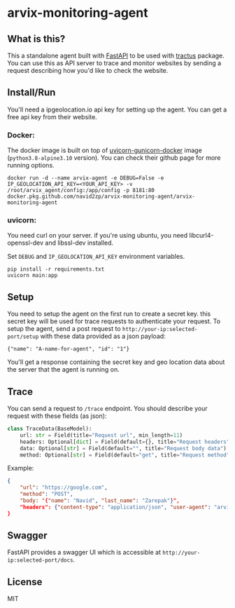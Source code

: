 # arvix-monitoring-agent

## What is this?

This a standalone agent built with [FastAPI][2] to be used with [tractus][1] package. You can use this as API server to trace and monitor websites by sending a request describing how you'd like to check the website.


## Install/Run

You'll need a ipgeolocation.io api key for setting up the agent. You can get a free api key from their website.

### Docker:

The docker image is built on top of [uvicorn-gunicorn-docker][3] image (`python3.8-alpine3.10` version). You can check their github page for more running options.
```
docker run -d --name arvix-agent -e DEBUG=False -e IP_GEOLOCATION_API_KEY=<YOUR_API_KEY> -v /root/arvix_agent/config:/app/config -p 8181:80 docker.pkg.github.com/navid2zp/arvix-monitoring-agent/arvix-monitoring-agent
```

### uvicorn:

You need curl on your server. if you're using ubuntu, you need libcurl4-openssl-dev and libssl-dev installed.

Set `DEBUG` and `IP_GEOLOCATION_API_KEY` environment variables.

```
pip install -r requirements.txt
uvicorn main:app
```


## Setup

You need to setup the agent on the first run to create a secret key. this secret key will be used for trace requests to authenticate your request.
To setup the agent, send a post request to `http://your-ip:selected-port/setup` with these data provided as a json payload:
```
{"name": "A-name-for-agent", "id": "1"}
```
You'll get a response containing the secret key and geo location data about the server that the agent is running on.

## Trace

You can send a request to `/trace` endpoint. You should describe your request with these fields (as json):

```python
class TraceData(BaseModel):
    url: str = Field(title="Request url", min_length=11)
    headers: Optional[dict] = Field(default={}, title="Request headers")
    data: Optional[str] = Field(default="", title="Request body data")
    method: Optional[str] = Field(default="get", title="Request method", min_length=3)
```

Example:

```json
{
    "url": "https://google.com",
    "method": "POST",
    "body: "{"name": "Navid", "last_name": "Zarepak"}",
    "headers": {"content-type": "application/json", "user-agent": "arvix-agent"}
}
```

## Swagger

FastAPI provides a swagger UI which is accessible at `http://your-ip:selected-port/docs`.


License
----
MIT

[1]: https://github.com/Navid2zp/tractus
[2]: https://fastapi.tiangolo.com
[3]: https://github.com/tiangolo/uvicorn-gunicorn-docker
